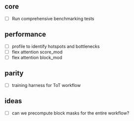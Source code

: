 ## core
- [ ] Run comprehensive benchmarking tests

## performance
- [ ] profile to identify hotspots and bottlenecks
- [ ] flex attention score_mod
- [ ] flex attention block_mod

## parity
- [ ] training harness for ToT workflow

## ideas
- [ ] can we precompute block masks for the entire workflow?

